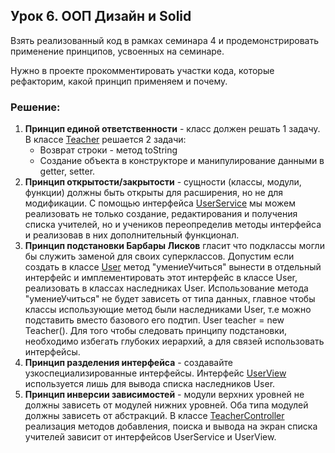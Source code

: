 ## Урок 6. ООП Дизайн и Solid
Взять реализованный код в рамках семинара 4 и продемонстрировать применение принципов, усвоенных на семинаре.

Нужно в проекте прокомментировать участки кода, которые рефакторим, какой принцип применяем и почему.

### Решение:
1. **Принцип единой ответственности** - класс должен решать 1 задачу.
   В классе [Teacher](https://github.com/AlekseyVahonin/homework-oop/blob/main/homework04/data/Teacher.java) решается 2 задачи:
    * Возврат строки - метод toString 
    * Создание объекта в конструкторе и манипулирование данными в getter, setter.
2. **Принцип открытости/закрытости** - сущности (классы, модули, функции) должны быть открыты для расширения, но не для модификации.
С помощью интерфейса [UserService](https://github.com/AlekseyVahonin/homework-oop/blob/main/homework04/service/UserService.java) мы можем реализовать не только создание, редактирования и получения списка учителей, но и учеников переопределив методы интерфейса и реализовав в них дополнительный функционал.
3. **Принцип подстановки Барбары Лисков** гласит что подклассы могли бы служить заменой для своих суперклассов. 
Допустим если создать в классе [User](https://github.com/AlekseyVahonin/homework-oop/blob/main/homework04/data/User.java) метод "умениеУчиться" вынести в отдельный интерфейс и имплементировать этот интерфейс в классе User, реализовать в классах наследниках User. Использование метода "умениеУчиться" не будет зависеть от типа данных, главное чтобы классы использующие метод были наследниками User, т.е можно подставить вместо базового его подтип. 
User teacher = new Teacher().
Для того чтобы следовать принципу подстановки, необходимо избегать глубоких иерархий, а для связей использовать интерфейсы.
4. **Принцип разделения интерфейса** - создавайте узкоспециализированные интерфейсы. 
Интерфейс [UserView](https://github.com/AlekseyVahonin/homework-oop/blob/main/homework04/view/UserView.java) используется лишь для вывода списка наследников User.
5. **Принцип инверсии зависимостей** - модули верхних уровней не должны зависеть от модулей нижних уровней. Оба типа модулей должны зависеть от абстракций. 
В классе [TeacherController](https://github.com/AlekseyVahonin/homework-oop/blob/main/homework04/controller/TeacherController.java) реализация методов добавления, поиска и вывода на экран списка учителей зависит от интерфейсов UserService и UserView.

